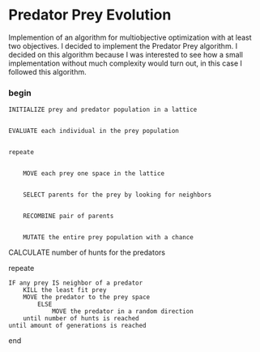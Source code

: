 # Predator Prey Evolution 

Implemention of an algorithm for multiobjective optimization with at least two objectives. I decided to implement the Predator Prey algorithm.
I decided on this algorithm because I was interested to see how a small implementation without much complexity would turn out, in this case I followed this algorithm.

### begin


	INITIALIZE prey and predator population in a lattice
	
	
	EVALUATE each individual in the prey population
	
	
	repeate
	
	
		MOVE each prey one space in the lattice
		
		
		SELECT parents for the prey by looking for neighbors
		
		
		RECOMBINE pair of parents
		
		
		MUTATE the entire prey population with a chance	
		
		
CALCULATE number of hunts for the predators


repeate


	IF any prey IS neighbor of a predator
		KILL the least fit prey
		MOVE the predator to the prey space
			ELSE
				MOVE the predator in a random direction
		until number of hunts is reached
	until amount of generations is reached
end
